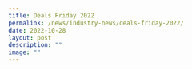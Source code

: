 ```yaml
---
title: Deals Friday 2022
permalink: /news/industry-news/deals-friday-2022/
date: 2022-10-28
layout: post
description: ""
image: ""
---
```

